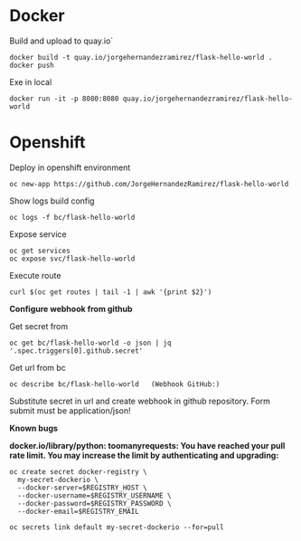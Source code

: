 # Docker
Build and upload to quay.io`
```
docker build -t quay.io/jorgehernandezramirez/flask-hello-world .
docker push
```

Exe in local
```
docker run -it -p 8080:8080 quay.io/jorgehernandezramirez/flask-hello-world
````

# Openshift
Deploy in openshift environment
```
oc new-app https://github.com/JorgeHernandezRamirez/flask-hello-world
```

Show logs build config
```
oc logs -f bc/flask-hello-world
```

Expose service
```
oc get services
oc expose svc/flask-hello-world
```

Execute route
```
curl $(oc get routes | tail -1 | awk '{print $2}')
```

**Configure webhook from github**

Get secret from
```
oc get bc/flask-hello-world -o json | jq '.spec.triggers[0].github.secret'
```

Get url from bc
```
oc describe bc/flask-hello-world   (Webhook GitHub:)
```

Substitute secret in url and create webhook in github repository. Form submit must be application/json!


**Known bugs**

__docker.io/library/python: toomanyrequests: You have reached your pull rate limit. You may increase the limit by authenticating and upgrading:__

```
oc create secret docker-registry \
  my-secret-dockerio \
  --docker-server=$REGISTRY_HOST \
  --docker-username=$REGISTRY_USERNAME \
  --docker-password=$REGISTRY_PASSWORD \
  --docker-email=$REGISTRY_EMAIL

oc secrets link default my-secret-dockerio --for=pull
```



